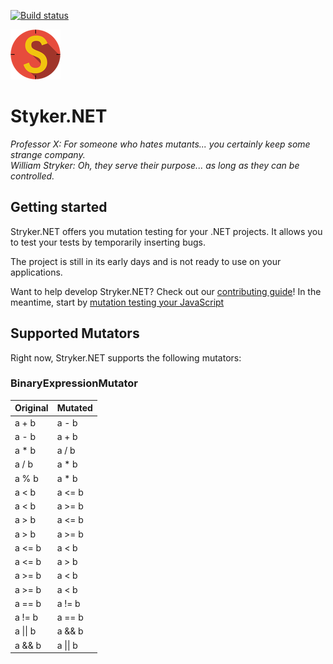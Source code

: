 [![Build status](https://ci.appveyor.com/api/projects/status/caflq6c3yvuqrklb/branch/master?svg=true)](https://ci.appveyor.com/project/simondel/stryker-net/branch/master)

![Stryker](stryker-80x80.png)

# Styker.NET
*Professor X: For someone who hates mutants... you certainly keep some strange company.*  
*William Stryker: Oh, they serve their purpose... as long as they can be controlled.*

## Getting started
Stryker.NET offers you mutation testing for your .NET projects. It allows you to test your tests by temporarily inserting bugs.

The project is still in its early days and is not ready to use on your applications.

Want to help develop Stryker.NET? Check out our [contributing guide](/CONTRIBUTING.md)!
In the meantime, start by [mutation testing your JavaScript](https://stryker-mutator.github.io)

## Supported Mutators
Right now, Stryker.NET supports the following mutators:

### BinaryExpressionMutator
| Original | Mutated  |
| -------- | -------- |
| a + b    | a - b    |
| a - b    | a + b    |
| a * b    | a / b    |
| a / b    | a * b    |
| a % b    | a * b    |
| a < b    | a <= b   |
| a < b    | a >= b   |
| a > b    | a <= b   |
| a > b    | a >= b   |
| a <= b   | a < b    |
| a <= b   | a > b    |
| a >= b   | a < b    |
| a >= b   | a < b    |
| a == b   | a != b   |
| a != b   | a == b   |
| a \|\| b   | a && b   |
| a && b   | a \|\| b   |